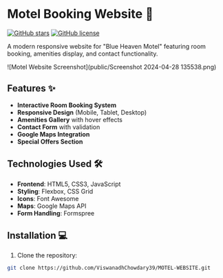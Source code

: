 # Motel Booking Website 🌴

[![GitHub stars](https://img.shields.io/github/stars/ViswanadhChowdary39/MOTEL-WEBSITE)](https://github.com/ViswanadhChowdary39/MOTEL-WEBSITE/stargazers)
[![GitHub license](https://img.shields.io/github/license/ViswanadhChowdary39/MOTEL-WEBSITE)](https://github.com/ViswanadhChowdary39/MOTEL-WEBSITE/blob/main/LICENSE)

A modern responsive website for "Blue Heaven Motel" featuring room booking, amenities display, and contact functionality.

![Motel Website Screenshot](public/Screenshot 2024-04-28 135538.png) <!-- Add your screenshot path -->

## Features ✨

- **Interactive Room Booking System**
- **Responsive Design** (Mobile, Tablet, Desktop)
- **Amenities Gallery** with hover effects
- **Contact Form** with validation
- **Google Maps Integration**
- **Special Offers Section**

## Technologies Used 🛠️

- **Frontend**: HTML5, CSS3, JavaScript
- **Styling**: Flexbox, CSS Grid
- **Icons**: Font Awesome
- **Maps**: Google Maps API
- **Form Handling**: Formspree

## Installation 💻

1. Clone the repository:
```bash
git clone https://github.com/ViswanadhChowdary39/MOTEL-WEBSITE.git
